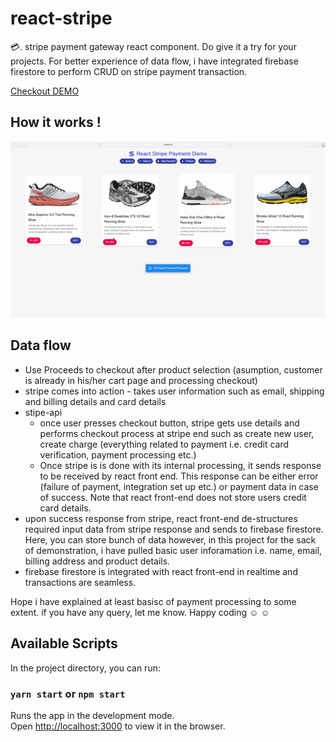 # react-stripe

💳. stripe payment gateway react component. Do give it a try for your projects. For better experience of data flow, i have integrated firebase firestore to perform CRUD on stripe payment transaction.

[Checkout DEMO](https://stripe-react-integration.netlify.app/)
## How it works !

![react-stripe](react-stripe.gif)

## Data flow

* Use Proceeds to checkout after product selection (asumption, customer is already in his/her cart page and processing checkout)
* stripe comes into action - takes user information such as email, shipping and billing details and card details
* stipe-api
  * once user presses checkout button, stripe gets use details and performs checkout process at stripe end such as create new user, create charge (everything related to payment i.e. credit card verification, payment processing etc.)
  * Once stripe is is done with its internal processing, it sends response to be received by react front end. This response can be either error (failure of payment, integration set up etc.) or payment data in case of success. Note that react front-end does not store users credit card details.
* upon success response from stripe, react front-end de-structures required input data from stripe response and sends to firebase firestore. Here, you can store bunch of data however, in this project for the sack of demonstration, i have pulled basic user inforamation i.e. name, email, billing address and product details.
* firebase firestore is integrated with react front-end in realtime and transactions are seamless.

Hope i have explained at least basisc of payment processing to some extent. if you have any query, let me know. Happy coding ☺️ ☺️


## Available Scripts

In the project directory, you can run:

### `yarn start` or `npm start`

Runs the app in the development mode.\
Open [http://localhost:3000](http://localhost:3000) to view it in the browser.


